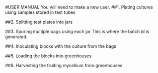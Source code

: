 #USER MANUAL
You will need to make a new user.
  ##1. Plating cultures using samples stored in test tubes
  
  
  ##2. Splitting test plates into jars
  
  
  ##3. Sporing multiple bags using each jar
  This is where the batch id is generated.
   
  ##4. Inoculating blocks with the culture from the bags
  
  ##5. Loading the blocks into greenhouses
   
  ##6. Harvesting the fruiting mycellium from greenhouses